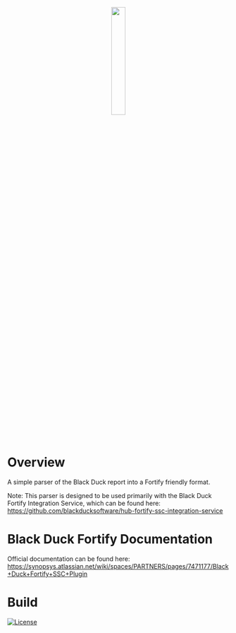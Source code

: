 <p align="center">
  <img width="25%" height="25%" src="https://www.blackducksoftware.com/sites/default/files/images/Logos/BD-S.png">
</p>

# Overview

A simple parser of the Black Duck report into a Fortify friendly format.

Note: This parser is designed to be used primarily with the Black Duck Fortify Integration Service, which can be found here:
https://github.com/blackducksoftware/hub-fortify-ssc-integration-service

# Black Duck Fortify Documentation

Official documentation can be found here:
https://synopsys.atlassian.net/wiki/spaces/PARTNERS/pages/7471177/Black+Duck+Fortify+SSC+Plugin

# Build

[![License](https://img.shields.io/badge/License-Apache%202.0-blue.svg)](https://opensource.org/licenses/Apache-2.0)
